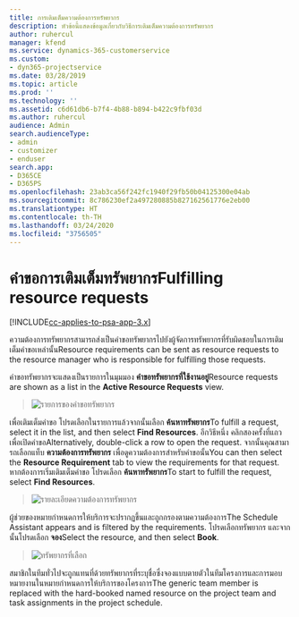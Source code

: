 ```yaml
---
title: การเติมเต็มความต้องการทรัพยากร
description: หัวข้อนี้แสดงข้อมูลเกี่ยวกับวิธีการเติมเต็มความต้องการทรัพยากร
author: ruhercul
manager: kfend
ms.service: dynamics-365-customerservice
ms.custom:
- dyn365-projectservice
ms.date: 03/28/2019
ms.topic: article
ms.prod: ''
ms.technology: ''
ms.assetid: c6d61db6-b7f4-4b88-b894-b422c9fbf03d
ms.author: ruhercul
audience: Admin
search.audienceType:
- admin
- customizer
- enduser
search.app:
- D365CE
- D365PS
ms.openlocfilehash: 23ab3ca56f242fc1940f29fb50b04125300e04ab
ms.sourcegitcommit: 8c786230ef2a497280885b827162561776e2eb00
ms.translationtype: HT
ms.contentlocale: th-TH
ms.lasthandoff: 03/24/2020
ms.locfileid: "3756505"
---
```

# <a name="fulfilling-resource-requests"></a><span data-ttu-id="66cad-103">คำขอการเติมเต็มทรัพยากร</span><span class="sxs-lookup"><span data-stu-id="66cad-103">Fulfilling resource requests</span></span>

[!INCLUDE[cc-applies-to-psa-app-3.x](../includes/cc-applies-to-psa-app-3x.md)]

<span data-ttu-id="66cad-104">ความต้องการทรัพยากรสามารถส่งเป็นคำขอทรัพยากรไปยังผู้จัดการทรัพยากรที่รับผิดชอบในการเติมเต็มคำขอเหล่านั้น</span><span class="sxs-lookup"><span data-stu-id="66cad-104">Resource requirements can be sent as resource requests to the resource manager who is responsible for fulfilling those requests.</span></span>

<span data-ttu-id="66cad-105">คำขอทรัพยากรจะแสดงเป็นรายการในมุมมอง **คำขอทรัพยากรที่ใช้งานอยู่**</span><span class="sxs-lookup"><span data-stu-id="66cad-105">Resource requests are shown as a list in the **Active Resource Requests** view.</span></span>

> ![รายการของคำขอทรัพยากร](media/Resource-Management-image59.png)

<span data-ttu-id="66cad-107">เพื่อเติมเต็มคำขอ โปรดเลือกในรายการแล้วจากนั้นเลือก **ค้นหาทรัพยากร**</span><span class="sxs-lookup"><span data-stu-id="66cad-107">To fulfill a request, select it in the list, and then select **Find Resources**.</span></span> <span data-ttu-id="66cad-108">อีกวิธีหนึ่ง คลิกสองครั้งที่แถวเพื่อเปิดคำขอ</span><span class="sxs-lookup"><span data-stu-id="66cad-108">Alternatively, double-click a row to open the request.</span></span> <span data-ttu-id="66cad-109">จากนั้นคุณสามารถเลือกแท็บ **ความต้องการทรัพยากร** เพื่อดูความต้องการสำหรับคำขอนั้น</span><span class="sxs-lookup"><span data-stu-id="66cad-109">You can then select the **Resource Requirement** tab to view the requirements for that request.</span></span> <span data-ttu-id="66cad-110">หากต้องการเริ่มเติมเต็มคำขอ โปรดเลือก **ค้นหาทรัพยากร**</span><span class="sxs-lookup"><span data-stu-id="66cad-110">To start to fulfill the request, select **Find Resources**.</span></span>

> ![รายละเอียดความต้องการทรัพยากร](media/Resource-Management-image60.png)

<span data-ttu-id="66cad-112">ผู้ช่วยของหมายกำหนดการให้บริการจะปรากฏขึ้นและถูกกรองตามความต้องการ</span><span class="sxs-lookup"><span data-stu-id="66cad-112">The Schedule Assistant appears and is filtered by the requirements.</span></span> <span data-ttu-id="66cad-113">โปรดเลือกทรัพยากร และจากนั้นโปรดเลือก **จอง**</span><span class="sxs-lookup"><span data-stu-id="66cad-113">Select the resource, and then select **Book**.</span></span>

> ![ทรัพยากรที่เลือก](media/Resource-Management-image61.png)

<span data-ttu-id="66cad-115">สมาชิกในทีมทั่วไปจะถูกแทนที่ด้วยทรัพยากรที่ระบุชื่อซึ่งจองแบบตายตัวในทีมโครงการและการมอบหมายงานในหมายกำหนดการให้บริการของโครงการ</span><span class="sxs-lookup"><span data-stu-id="66cad-115">The generic team member is replaced with the hard-booked named resource on the project team and task assignments in the project schedule.</span></span>
